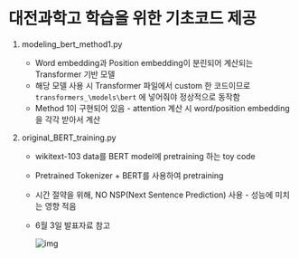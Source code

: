 # 대전과학고 학습을 위한 기초코드 제공

1. modeling_bert_method1.py

   * Word embedding과 Position embedding이 분린되어 계산되는 Transformer 기반 모델
   * 해당 모델 사용 시 Transformer 파일에서 custom 한 코드이므로 `transformers_\models\bert` 에 넣어줘야 정상적으로 동작함
   * Method 1이 구현되어 있음 - attention 계산 시 word/position embedding을 각각 받아서 계산

2. original_BERT_training.py

   * wikitext-103 data를 BERT model에 pretraining 하는 toy code

   * Pretrained Tokenizer + BERT를 사용하여 pretraining

   * 시간 절약을 위해, NO NSP(Next Sentence Prediction) 사용 - 성능에 미치는 영향 적음

   * 6월 3일 발표자료 참고

     ![img](https://blog.kakaocdn.net/dn/T33yE/btrvaJbjPFk/C4hJp2a4SGMD1KxlteR9q0/img.png)

